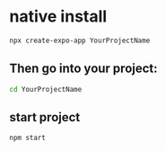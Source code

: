 # native install

```bash
npx create-expo-app YourProjectName
```
## Then go into your project:
```bash
cd YourProjectName
```

## start project
```bash
npm start
```
